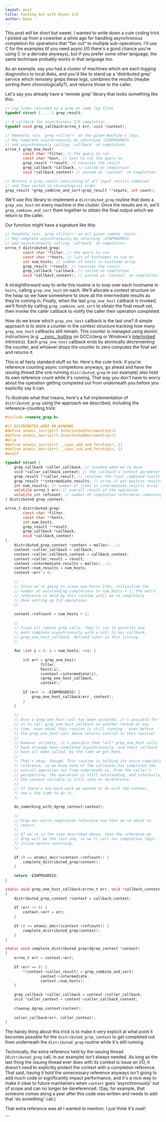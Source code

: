 ```yaml
---
layout: post
title: Fanning Out with Async I/O
author: Dave
---
```


This post will be short but sweet. I wanted to write down a cute coding trick I picked up from a coworker a while ago for handling asynchronous completion for operations that "fan out" to multiple sub-operations. I'll use C for the examples (if you need async I/O there's a good chance you're using C or a derivate anyways), but if you prefer some other language, the same technique probably works in that language too.

As an example, say you had a cluster of machines which are each logging diagnostics to local disks, and you'd like to stand up a 'distributed grep' service which remotely greps these logs, combines the results (maybe sorting them chronologically?), and returns those to the caller.

Let's say you already have a 'remote grep' library that looks something like this:

```c
// Log lines returned by a grep on some log files
typedef struct { ... } grep_result;

// A callback for asynchronous I/O completion
typedef void grep_callback(errno_t err, void *context);

// Remotely runs `grep <filter>` on the given machine's logs.
// May complete asynchronously by returning -EINPROGRESS
// and asynchronously calling `callback` on completion.
errno_t grep_one_host(
        const char *filter, // the query to run
        const char *host, // host to run the query on
        grep_result **result, // receives the result
        grep_callback *callback, // called on completion
        void *callback_context) // passed as `context` on completion

// Returns a grep_result consisting of all input results combined
// and then sorted in chronological order
grep_result *grep_combine_and_sort(grep_result **inputs, int count);
```

We'll use this library to implement a `distributed_grep` routine that does a `grep_one_host` on every machine in the cluster. Once the results are in, we'll `grep_combine_and_sort` them together to obtain the final output which we return to the caller.

Our function might have a signature like this:

```c
// Remotely runs `grep <filter>` on all given remote `hosts`.
// May complete asynchronously by returning -EINPROGRESS
// and asynchronously calling `callback` on completion.
errno_t distributed_grep(
        const char *filter, // the query to run
        const char **hosts, // list of hostnames to run on
        int num_hosts, // number of hosts in hostname array
        grep_result **result, // receives the result
        grep_callback *callback, // called on completion
        void *callback_context); // passed as `context` on completion
```

A straightforward way to write this routine is to loop over each hostname in `hosts`, calling `grep_one_host` on each. We'll allocate a context structure on the heap so we have somewhere to store all the intermediate results as they're coming in. Finally, when the last `grep_one_host` callback is invoked, we'll finish by calling `grep_combine_and_sort` to obtain the final result set, then invoke the caller callback to notify the caller their operation completed.

How do we know which `grep_one_host` callback is the last one? A simple approach is to store a counter in the context structure tracking how many `grep_one_host` callbacks still remain. This counter is managed using atomic instructions (e.g. [\_\_sync\_ builtins](http://gcc.gnu.org/onlinedocs/gcc-4.4.3/gcc/Atomic-Builtins.html#Atomic-Builtins) on GCC/clang or Windows's [Interlocked](https://docs.microsoft.com/en-us/windows/win32/sync/interlocked-variable-access) intrinsics). Each `grep_one_host` callback ends by atomically decrementing the counter, and whoever drops the counter to zero computes the final set and returns it.

This is all fairly standard stuff so far. Here's the cute trick: if you're reference counting async completions anyways, go ahead and have the issuing thread (the one running `distributed_grep` in our example) also hold its own reference count while it's running. That way you don't have to worry about the operation getting completed out from underneath you before you explicitly say it can.

To illustrate what that means, here's a full implementation of `distributed_grep` using the approach we described, including the reference-counting trick:

```c
#include <remote_grep.h>

#if DISTRIBUTED_GREP_ON_WINDOWS
#define atomic_incr(ptr) InterlockedIncrement(ptr)
#define atomic_decr(ptr) InterlockedDecrement(ptr)
#else
#define atomic_incr(ptr) __sync_add_and_fetch(ptr, 1)
#define atomic_decr(ptr) __sync_sub_and_fetch(ptr, 1)
#endif

typedef struct {
    grep_callback *caller_callback; // invoked when we're done
    void *caller_callback_context; // the callback's context parameter
    grep_result **caller_result; // receives the final combined result set
    grep_result **intermediate_results; // array of per-machine results
    int num_results; // number of items in intermediate_results array
    volatile errno_t err; // overall result of the operation
    volatile int refcount; // number of completion references remaining
} distributed_grep_context;

errno_t distributed_grep(
        const char *filter,
        const char **hosts,
        int num_hosts,
        grep_result **result,
        grep_callback *callback,
        void *callback_context)
{
    distributed_grep_context *context = malloc(...);
    context->caller_callback = callback;
    context->caller_callback_context = callback_context;
    context->caller_result = result;
    context->intermediate_results = malloc(...);
    context->num_results = num_hosts;
    context->err = 0;
  
    //
    // Since we're going to issue num_hosts I/Os, initiailize the
    // number of outstanding completions to num_hosts + 1; the extra
    // reference is held by this routine until we're completely
    // done setting up I/O operations.
    //
  
    context->refcount = num_hosts + 1;
  
    //
    // Issue all remote grep calls. They'll run in parallel and
    // each complete asynchronously with a call to our callback,
    // grep_one_host_callback, defined later in this listing.
    //
  
    for (int i = 0; i < num_hosts; ++i) {
    
        int err = grep_one_host(
                filter,
                hosts[i],
                &context->intermediate[i],
                &grep_one_host_callback,
                context);
      
        if (err != -EINPROGRESS) {
            grep_one_host_callback(err, context);
        }
    }
  
    //
    // Once a grep_one_host call has been accepted, it's possible for
    // it to call grep_one_host_callback on another thread at any
    // time, even whiel this routine is still running - even before
    // the grep_one_host call above returns control to this routine!
    //
    // However unlikely, it's possible that *all* grep_one_host calls
    // have already been completed asynchronously, and their callback
    // have all been called, by the time we get here.
    //
    // That's okay, though. This routine is holding its extra completion
    // reference, so we know none of the callbacks has completed the
    // overall operation out from underneath us. From the caller's
    // perspective, the operation is still outstanding, and internally,
    // the context variable is still safe to dereference.
    //
    // If there's any more work we wanted to do with the context,
    // now's the time to do it.
    //

    do_something_with_dgrep_context(context);
  
    //
    // Drop our extra completion reference now that we're about to
    // return.
    //
    // If we're in the case described above, then the reference we
    // drop will be the last one, so we'll call our completion logic
    // inline before returning.
    //
  
    if (0 == atomic_decr(&context->refcount)) {
        complete_distributed_grep(context);
    }
  
    return -EINPROGRESS;
}

static void grep_one_host_callback(errno_t err, void *callback_context)
{
    distributed_grep_context *context = callback_context;
  
    if (err != 0) {
        context->err = err;
    }
    
    if (0 == atomic_decr(&context->refcount)) {
        complete_distributed_grep(context);
    }
}

static void complete_distributed_grep(dgrep_context *context)
{
    errno_t err = context->err;
  
    if (err == 0) {
        *(context->caller_result) = grep_combine_and_sort(
                context->intermediate,
                context->num_hosts);
    }
  
    grep_callback *caller_callback = context->caller_callback;
    void *caller_context = context->caller_callback_context;
  
    cleanup_dgrep_context(context);
  
    caller_callback(err, caller_context);
}
```

The handy thing about this trick is to make it very explicit at what point it becomes possible for the `distributed_grep_context` to get completed out from underneath the `distributed_grep` routine while it's still running.

Technically, the extra reference held by the issuing thread (`distributed_grep` call, in our example) isn't always needed. As long as the last thing the issuing thread ever does with its context is issue an I/O, it doesn't need to explicitly protect the context with a completion reference. That said, having it hold the unnecessary reference anyways isn't going to add much code or significantly impact performance, and it's a nice way to make it clear to future maintainers when `context` goes 'asynchronously' out of scope and can no longer be dereferenced. (Say, for example, that someone comes along a year after this code was written and needs to add that 'do something' call.)

That extra reference was all I wanted to mention. I just think it's neat!

<img src="https://i.kym-cdn.com/entries/icons/original/000/029/906/DjoYh9xUUAA0IYv-2.jpg" alt="meme" style="zoom:25%;" />